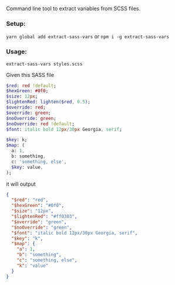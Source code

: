 Command line tool to extract variables from SCSS files.

### Setup:

`yarn global add extract-sass-vars` or `npm i -g extract-sass-vars`

### Usage:

`extract-sass-vars styles.scss`

Given this SASS file

```sass
$red: red !default;
$hexGreen: #0f0;
$size: 12px;
$lightenRed: lighten($red, 0.5);
$override: red;
$override: green;
$noOverride: green;
$noOverride: red !default;
$font: italic bold 12px/30px Georgia, serif;

$key: k;
$map: (
  a: 1,
  b: something,
  c: 'something, else',
  $key: value,
);
```

it will output

```json
{
  "$red": "red",
  "$hexGreen": "#0f0",
  "$size": "12px",
  "$lightenRed": "#ff0303",
  "$override": "green",
  "$noOverride": "green",
  "$font": "italic bold 12px/30px Georgia, serif",
  "$key": "k",
  "$map": {
    "a": 1,
    "b": "something",
    "c": "something, else",
    "k": "value"
  }
}
```
